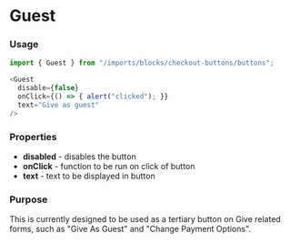 # Guest

### Usage

```js
import { Guest } from "/imports/blocks/checkout-buttons/buttons";

<Guest
  disable={false}
  onClick={() => { alert("clicked"); }}
  text="Give as guest"
/>
```

### Properties

* **disabled** - disables the button
* **onClick** - function to be run on click of button
* **text** - text to be displayed in button

### Purpose

This is currently designed to be used as a tertiary button on Give related forms, such as "Give As Guest" and "Change Payment Options".
